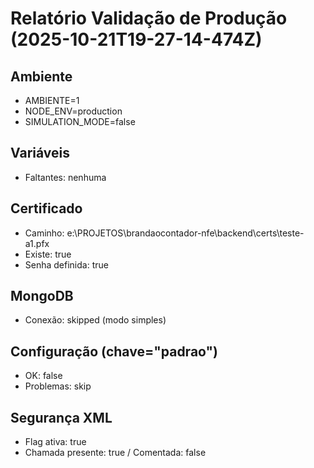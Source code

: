 # Relatório Validação de Produção (2025-10-21T19-27-14-474Z)

## Ambiente
- AMBIENTE=1
- NODE_ENV=production
- SIMULATION_MODE=false

## Variáveis
- Faltantes: nenhuma

## Certificado
- Caminho: e:\\PROJETOS\\brandaocontador-nfe\\backend\\certs\\teste-a1.pfx
- Existe: true
- Senha definida: true

## MongoDB
- Conexão: skipped (modo simples)

## Configuração (chave="padrao")
- OK: false
- Problemas: skip

## Segurança XML
- Flag ativa: true
- Chamada presente: true / Comentada: false
